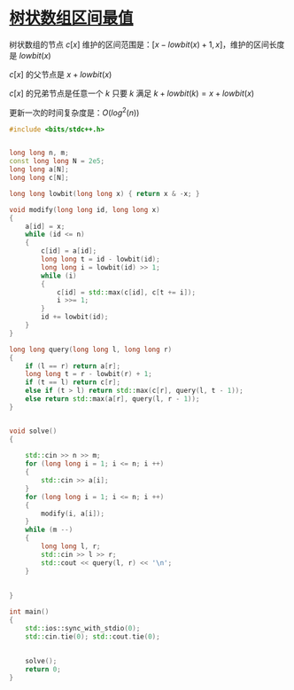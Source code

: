 # [树状数组区间最值]()

树状数组的节点 $c[x]$ 维护的区间范围是：$[x - lowbit(x) + 1, x]$，维护的区间长度是 $lowbit(x)$

$c[x]$ 的父节点是 $x + lowbit(x)$

$c[x]$ 的兄弟节点是任意一个 $k$ 只要 $k$ 满足 $k + lowbit(k) = x + lowbit(x)$

更新一次的时间复杂度是：$O(log^2(n))$

```c++
#include <bits/stdc++.h>


long long n, m;
const long long N = 2e5;
long long a[N];
long long c[N];

long long lowbit(long long x) { return x & -x; }

void modify(long long id, long long x)
{
    a[id] = x;
    while (id <= n)
    {
        c[id] = a[id];
        long long t = id - lowbit(id);
        long long i = lowbit(id) >> 1;
        while (i)
        {
            c[id] = std::max(c[id], c[t += i]);
            i >>= 1;
        }
        id += lowbit(id);
    }
}

long long query(long long l, long long r)
{
    if (l == r) return a[r];
    long long t = r - lowbit(r) + 1;
    if (t == l) return c[r];
    else if (t > l) return std::max(c[r], query(l, t - 1));
    else return std::max(a[r], query(l, r - 1));
}


void solve()
{
    
    std::cin >> n >> m;
    for (long long i = 1; i <= n; i ++)
    {
        std::cin >> a[i];
    }
    for (long long i = 1; i <= n; i ++)
    {
        modify(i, a[i]);
    }
    while (m --)
    {
        long long l, r;
        std::cin >> l >> r;
        std::cout << query(l, r) << '\n';
    }
    
    
}

int main()
{
    std::ios::sync_with_stdio(0);
    std::cin.tie(0); std::cout.tie(0);
    
    
    solve();
    return 0;
}

```
